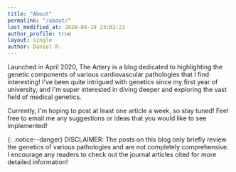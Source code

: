 ```yaml
---
title: "About"
permalink: "/about/"
last_modified_at: 2020-04-19 23:02:21
author_profile: true
layout: single
author: Daniel R.
---
```

Launched in April 2020, The Artery is a blog dedicated to highlighting the genetic components of various cardiovascular pathologies that I find interesting! I've been quite intrigued with genetics since my first year of university, and I'm super interested in diving deeper and exploring the vast field of medical genetics.

Currently, I'm hoping to post at least one article a week, so stay tuned! Feel free to email me any suggestions or ideas that you would like to see implemented!

{: .notice--danger}
DISCLAIMER: The posts on this blog only briefly review the genetics of various pathologies and are not completely comprehensive. I encourage any readers to check out the journal articles cited for more detailed information!
